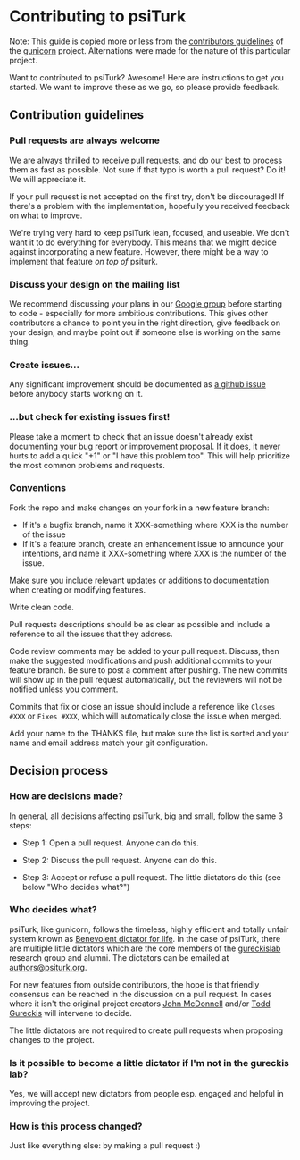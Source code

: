# Contributing to psiTurk

Note: This guide is copied more or less from the [contributors guidelines](https://github.com/gureckis/gunicorn/blob/master/CONTRIBUTING.md)
of the [gunicorn](https://github.com/benoitc/gunicorn) project. Alternations
were made for the nature of this particular project.

Want to contributed to psiTurk? Awesome! Here are instructions to get you
started. We want to improve these as we go, so please provide feedback.

## Contribution guidelines

### Pull requests are always welcome

We are always thrilled to receive pull requests, and do our best to
process them as fast as possible. Not sure if that typo is worth a pull
request? Do it! We will appreciate it.

If your pull request is not accepted on the first try, don't be
discouraged! If there's a problem with the implementation, hopefully you
received feedback on what to improve.

We're trying very hard to keep psiTurk lean, focused, and useable. We don't want it
to do everything for everybody. This means that we might decide against
incorporating a new feature. However, there might be a way to implement
that feature *on top of* psiturk.

### Discuss your design on the mailing list

We recommend discussing your plans in our [Google group](https://groups.google.com/d/forum/psiturk)
before starting to code -
especially for more ambitious contributions.  This gives other
contributors a chance to point you in the right direction, give feedback
on your design, and maybe point out if someone else is working on the
same thing.

### Create issues...

Any significant improvement should be documented as [a github
issue](https://github.com/NYUCCL/psiTurk/issues) before anybody starts
working on it.

### ...but check for existing issues first!

Please take a moment to check that an issue doesn't already exist
documenting your bug report or improvement proposal. If it does, it
never hurts to add a quick "+1" or "I have this problem too". This will
help prioritize the most common problems and requests.

### Conventions

Fork the repo and make changes on your fork in a new feature branch:

- If it's a bugfix branch, name it XXX-something where XXX is the number
  of the issue
- If it's a feature branch, create an enhancement issue to announce your
  intentions, and name it XXX-something where XXX is the number of the
issue.

Make sure you include relevant updates or additions to documentation
when creating or modifying features.

Write clean code. 

Pull requests descriptions should be as clear as possible and include a
reference to all the issues that they address.

Code review comments may be added to your pull request. Discuss, then
make the suggested modifications and push additional commits to your
feature branch. Be sure to post a comment after pushing. The new commits
will show up in the pull request automatically, but the reviewers will
not be notified unless you comment.

Commits that fix or close an issue should include a reference like
`Closes #XXX` or `Fixes #XXX`, which will automatically close the issue
when merged.

Add your name to the THANKS file, but make sure the list is sorted and
your name and email address match your git configuration.

## Decision process

### How are decisions made?

In general, all decisions affecting psiTurk, big and small, follow the same 3 steps:

* Step 1: Open a pull request. Anyone can do this.

* Step 2: Discuss the pull request. Anyone can do this.

* Step 3: Accept or refuse a pull request. The little dictators do this (see below "Who decides what?")


### Who decides what?

psiTurk, like gunicorn, follows the timeless, highly efficient and totally unfair system
known as [Benevolent dictator for
life](http://en.wikipedia.org/wiki/Benevolent_Dictator_for_Life).  In the case of
psiTurk, there are multiple little dictators which are the core members of the
[gureckislab](http://gureckislab.org) research group and alumni.  The dictators
can be emailed at [authors@psiturk.org](mailto:authors@psiturk.org).

For new features from outside contributors, the hope is that friendly
consensus can be reached in the discussion on a pull request.  In cases where it 
isn't the original project creators [John McDonnell](https://github.com/johnmcdonnell) 
and/or [Todd Gureckis](https://github.com/gureckis) will intervene to decide.

The little dictators are not required to create pull requests when
proposing changes to the project.

### Is it possible to become a little dictator if I'm not in the gureckis lab?

Yes, we will accept new dictators from people esp. engaged and helpful in 
improving the project.

### How is this process changed?

Just like everything else: by making a pull request :)
